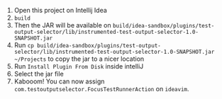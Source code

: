 1. Open this project on Intellij Idea
2. `build`
3. Then the JAR will be available on `build/idea-sandbox/plugins/test-output-selector/lib/instrumented-test-output-selector-1.0-SNAPSHOT.jar`
4. Run `cp build/idea-sandbox/plugins/test-output-selector/lib/instrumented-test-output-selector-1.0-SNAPSHOT.jar ~/Projects` to copy the jar to a nicer location
5. Run `Install Plugin From Disk` inside intelliJ
6. Select the jar file
7. Kabooom! You can now assign `com.testoutputselector.FocusTestRunnerAction` on `ideavim`.
